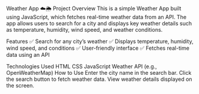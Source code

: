 Weather App ☁️🌦️
Project Overview
This is a simple Weather App built using JavaScript, which fetches real-time weather data from an API. The app allows users to search for a city and displays key weather details such as temperature, humidity, wind speed, and weather conditions.

Features
✅ Search for any city’s weather
✅ Displays temperature, humidity, wind speed, and conditions
✅ User-friendly interface
✅ Fetches real-time data using an API

Technologies Used
HTML
CSS
JavaScript
Weather API (e.g., OpenWeatherMap)
How to Use
Enter the city name in the search bar.
Click the search button to fetch weather data.
View weather details displayed on the screen.
